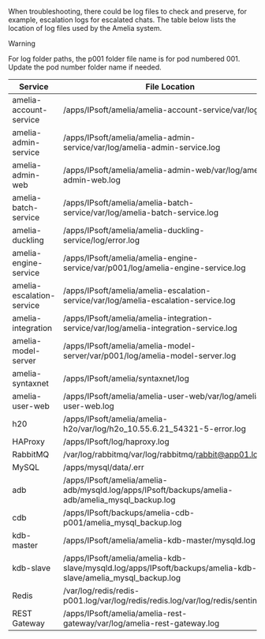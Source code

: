 When troubleshooting, there could be log files to check and preserve, for example, escalation logs for escalated chats. The table below lists the location of log files used by the Amelia system.
> [!warning]  
>
> For log folder paths, the p001 folder file name is for pod numbered 001. Update the pod number folder name if needed.


| Service | File Location |
| ----|----|
| amelia-account-service | /apps/IPsoft/amelia/amelia-account-service/var/log |
| amelia-admin-service | /apps/IPsoft/amelia/amelia-admin-service/var/log/amelia-admin-service.log |
| amelia-admin-web | /apps/IPsoft/amelia/amelia-admin-web/var/log/amelia-admin-web.log |
| amelia-batch-service | /apps/IPsoft/amelia/amelia-batch-service/var/log/amelia-batch-service.log |
| amelia-duckling | /apps/IPsoft/amelia/amelia-duckling-service/log/error.log |
| amelia-engine-service | /apps/IPsoft/amelia/amelia-engine-service/var/p001/log/amelia-engine-service.log |
| amelia-escalation-service | /apps/IPsoft/amelia/amelia-escalation-service/var/log/amelia-escalation-service.log |
| amelia-integration | /apps/IPsoft/amelia/amelia-integration-service/var/log/amelia-integration-service.log |
| amelia-model-server | /apps/IPsoft/amelia/amelia-model-server/var/p001/log/amelia-model-server.log |
| amelia-syntaxnet | /apps/IPsoft/amelia/syntaxnet/log |
| amelia-user-web | /apps/IPsoft/amelia/amelia-user-web/var/log/amelia-user-web.log |
| h20 | /apps/IPsoft/amelia/amelia-h2o/var/log/h2o_10.55.6.21_54321-5-error.log |
| HAProxy | /apps/IPsoft/log/haproxy.log |
| RabbitMQ | /var/log/rabbitmq/var/log/rabbitmq/rabbit@app01.log |
| MySQL | /apps/mysql/data/<fqdn>.err |
| adb | /apps/IPsoft/amelia/amelia-adb/mysqld.log/apps/IPsoft/backups/amelia-adb/amelia_mysql_backup.log |
| cdb | /apps/IPsoft/backups/amelia-cdb-p001/amelia_mysql_backup.log |
| kdb-master | /apps/IPsoft/amelia/amelia-kdb-master/mysqld.log |
| kdb-slave | /apps/IPsoft/amelia/amelia-kdb-slave/mysqld.log/apps/IPsoft/backups/amelia-kdb-slave/amelia_mysql_backup.log |
| Redis | /var/log/redis/redis-p001.log/var/log/redis/redis.log/var/log/redis/sentinel.log |
| REST Gateway | /apps/IPsoft/amelia/amelia-rest-gateway/var/log/amelia-rest-gateway.log |

